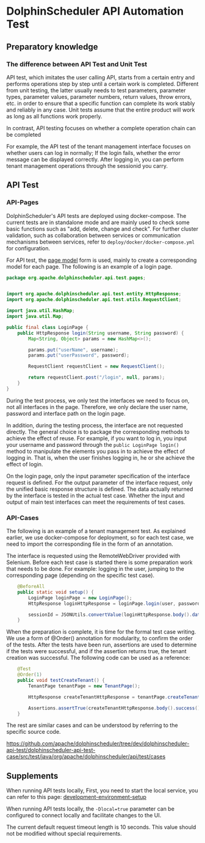 # DolphinScheduler API Automation Test

## Preparatory knowledge

### The difference between API Test and Unit Test

API test, which imitates the user calling API, starts from a certain entry and performs operations step by step until a certain work is completed. Different from unit testing, the latter usually needs to test parameters, parameter types, parameter values, parameter numbers, return values, throw errors, etc. in order to ensure that a specific function can complete its work stably and reliably in any case. Unit tests assume that the entire product will work as long as all functions work properly.

In contrast, API testing focuses on whether a complete operation chain can be completed

For example, the API test of the tenant management interface focuses on whether users can log in normally; If the login fails, whether the error message can be displayed correctly. After logging in, you can perform tenant management operations through the sessionid you carry.

## API Test

### API-Pages

DolphinScheduler's API tests are deployed using docker-compose. The current tests are in standalone mode and are mainly used to check some basic functions such as "add, delete, change and check". For further cluster validation, such as collaboration between services or communication mechanisms between services, refer to `deploy/docker/docker-compose.yml` for configuration.

For API test,  the [page model](https://www.selenium.dev/documentation/guidelines/page_object_models/) form is used, mainly to create a corresponding model for each page. The following is an example of a login page.

```java
package org.apache.dolphinscheduler.api.test.pages;


import org.apache.dolphinscheduler.api.test.entity.HttpResponse;
import org.apache.dolphinscheduler.api.test.utils.RequestClient;

import java.util.HashMap;
import java.util.Map;

public final class LoginPage {
    public HttpResponse login(String username, String password) {
        Map<String, Object> params = new HashMap<>();

        params.put("userName", username);
        params.put("userPassword", password);

        RequestClient requestClient = new RequestClient();

        return requestClient.post("/login", null, params);
    }
}
```

During the test process, we only test the interfaces we need to focus on, not all interfaces in the page. Therefore, we only declare the user name, password and interface path on the login page.

In addition, during the testing process, the interface are not requested directly. The general choice is to package the corresponding methods to achieve the effect of reuse. For example, if you want to log in, you input your username and password through the `public LoginPage login()` method to manipulate the elements you pass in to achieve the effect of logging in. That is, when the user finishes logging in, he or she achieve the effect of login.

On the login page, only the input parameter specification of the interface request is defined. For the output parameter of the interface request, only the unified basic response structure is defined. The data actually returned by the interface is tested in the actual test case. Whether the input and output of main test interfaces can meet the requirements of test cases.

### API-Cases

The following is an example of a tenant management test. As explained earlier, we use docker-compose for deployment, so for each test case, we need to import the corresponding file in the form of an annotation.

The interface is requested using the RemoteWebDriver provided with Selenium. Before each test case is started there is some preparation work that needs to be done. For example: logging in the user, jumping to the corresponding page (depending on the specific test case).

```java
    @BeforeAll
    public static void setup() {
        LoginPage loginPage = new LoginPage();
        HttpResponse loginHttpResponse = loginPage.login(user, password);

        sessionId = JSONUtils.convertValue(loginHttpResponse.body().data(), LoginResponseData.class).sessionId();
    }
```

When the preparation is complete, it is time for the formal test case writing. We use a form of @Order() annotation for modularity, to confirm the order of the tests. After the tests have been run, assertions are used to determine if the tests were successful, and if the assertion returns true, the tenant creation was successful. The following code can be used as a reference:

```java
    @Test
    @Order(1)
    public void testCreateTenant() {
        TenantPage tenantPage = new TenantPage();

        HttpResponse createTenantHttpResponse = tenantPage.createTenant(sessionId, tenant, 1, "");

        Assertions.assertTrue(createTenantHttpResponse.body().success());
    }
```

The rest are similar cases and can be understood by referring to the specific source code.

https://github.com/apache/dolphinscheduler/tree/dev/dolphinscheduler-api-test/dolphinscheduler-api-test-case/src/test/java/org/apache/dolphinscheduler/api/test/cases

## Supplements

When running API tests locally, First, you need to start the local service, you can refer to this page:
[development-environment-setup](./development-environment-setup.md)

When running API tests locally, the `-Dlocal=true` parameter can be configured to connect locally and facilitate changes to the UI.

The current default request timeout length is 10 seconds. This value should not be modified without special requirements.
